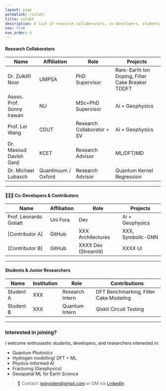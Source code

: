 ```yaml
---
layout: page
permalink: /colab/
title: colabX
description: A list of research collaborators, co-developers, students, and advisors who contribute to my work in quantum computing, AI, and computational sciences.
nav: true
nav_order: 6
---
```


#### Research Collaborators

| Name | Affiliation | Role | Projects |
|------|-------------|------|----------|
| Dr. Zulklifi Noor | UMPSA | PhD Supervisor | Rare-Earth Ion Doping, Filter Cake Breaker TDDFT |
| Assoc. Prof. Sonny Irawan | NU | MSc+PhD Supervisor | Ai + Geophysics |
| Prof. Lei Wang | CDUT | Research Collaborator + SV | Ai + Geophysics |
| Dr. Masoud Davish Ganji | KCET | Research Advisor | ML/DFT/MD |
| Dr. Michael Lubasch | Quantinuum / Oxford | Research Advisor | Quantum Kernel Regression |


---

#### 👨🏽‍💻 Co-Developers & Contributors

| Name | Affiliation | Role | Projects |
|------|--------|------|----------|
| Prof. Leonardo Goliatt | Uni Fora | Dev | Ai + Geophysics |
| [Contributor A] | GitHub | XXX Architectures | XXX, Symbolic-GNN |
| [Contributor B] | GitHub | XXXX Dev (Streamlit) | XXXX UI |

---

#### Students & Junior Researchers

| Name | Institution | Role | Contributions |
|------|-------------|------|----------------|
| Student A | XXX | Research Intern | DFT Benchmarking, Filter Cake Modeling |
| Student B | XXX | Quantum Intern | Qiskit Circuit Testing |

---

### Interested in joining?

I welcome enthusiastic students, developers, and researchers interested in:
- Quantum Photonics
- Hydrogen modelling/ DFT + ML
- Physics-Informed AI
- Fractuirng (Geophysics)
- Geospatial ML for Earth Science

> 📩 Contact: iwayoden@gmail.com or DM via [LinkedIn](https://linkedin.com/in/dennis-wayo-765a38b1)
